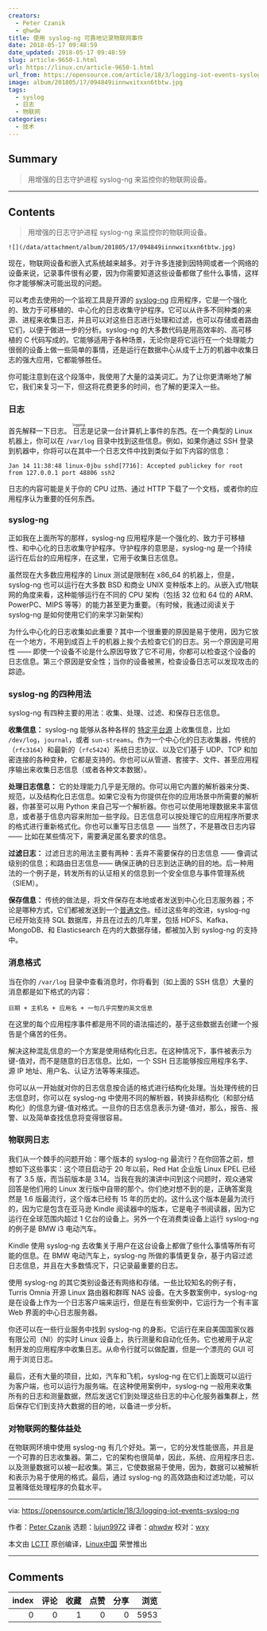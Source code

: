 ```yaml
---
creators:
  - Peter Czanik
  - qhwdw
title: 使用 syslog-ng 可靠地记录物联网事件
date: 2018-05-17 09:48:59
date_updated: 2018-05-17 09:48:59
slug: article-9650-1.html
url: https://linux.cn/article-9650-1.html
url_from: https://opensource.com/article/18/3/logging-iot-events-syslog-ng
image: album/201805/17/094849iinnwxitxxn6tbtw.jpg
tags:
  - syslog
  - 日志
  - 物联网
categories:
  - 技术
---
```


## Summary

> 用增强的日志守护进程 syslog-ng 来监控你的物联网设备。

***

<!-- more -->

## Contents

> 
> 用增强的日志守护进程 syslog-ng 来监控你的物联网设备。
> 
> 
> 

`![](/data/attachment/album/201805/17/094849iinnwxitxxn6tbtw.jpg)`

现在，物联网设备和嵌入式系统越来越多。对于许多连接到因特网或者一个网络的设备来说，记录事件很有必要，因为你需要知道这些设备都做了些什么事情，这样你才能够解决可能出现的问题。

可以考虑去使用的一个监视工具是开源的 [syslog-ng](https://syslog-ng.com/open-source-log-management) 应用程序，它是一个强化的、致力于可移植的、中心化的日志收集守护程序。它可以从许多不同种类的来源、进程来收集日志，并且可以对这些日志进行处理和过滤，也可以存储或者路由它们，以便于做进一步的分析。syslog-ng 的大多数代码是用高效率的、高可移植的 C 代码写成的。它能够适用于各种场景，无论你是将它运行在一个处理能力很弱的设备上做一些简单的事情，还是运行在数据中心从成千上万的机器中收集日志的强大应用，它都能够胜任。

你可能注意到在这个段落中，我使用了大量的溢美词汇。为了让你更清晰地了解它，我们来复习一下，但这将花费更多的时间，也了解的更深入一些。

### 日志

首先解释一下日志。<ruby> 日志 <rt>  logging </rt></ruby>是记录一台计算机上事件的东西。在一个典型的 Linux 机器上，你可以在 `/var/log` 目录中找到这些信息。例如，如果你通过 SSH 登录到机器中，你将可以在其中一个日志文件中找到类似于如下内容的信息：

```shell
Jan 14 11:38:48 linux-0jbu sshd[7716]: Accepted publickey for root from 127.0.0.1 port 48806 ssh2
```

日志的内容可能是关于你的 CPU 过热、通过 HTTP 下载了一个文档，或者你的应用程序认为重要的任何东西。

### syslog-ng

正如我在上面所写的那样，syslog-ng 应用程序是一个强化的、致力于可移植性、和中心化的日志收集守护程序。守护程序的意思是，syslog-ng 是一个持续运行在后台的应用程序，在这里，它用于收集日志信息。

虽然现在大多数应用程序的 Linux 测试是限制在 x86\_64 的机器上，但是，syslog-ng 也可以运行在大多数 BSD 和商业 UNIX 变种版本上的。从嵌入式/物联网的角度来看，这种能够运行在不同的 CPU 架构（包括 32 位和 64 位的 ARM、PowerPC、MIPS 等等）的能力甚至更为重要。（有时候，我通过阅读关于 syslog-ng 是如何使用它们的来学习新架构）

为什么中心化的日志收集如此重要？其中一个很重要的原因是易于使用，因为它放在一个地方，不用到成百上千的机器上挨个去检查它们的日志。另一个原因是可用性 —— 即使一个设备不论是什么原因导致了它不可用，你都可以检查这个设备的日志信息。第三个原因是安全性；当你的设备被黑，检查设备日志可以发现攻击的踪迹。

### syslog-ng 的四种用法

syslog-ng 有四种主要的用法：收集、处理、过滤、和保存日志信息。

**收集信息：** syslog-ng 能够从各种各样的 [特定平台源](https://syslog-ng.com/documents/html/syslog-ng-ose-latest-guides/en/syslog-ng-ose-guide-admin/html/sources.html) 上收集信息，比如 `/dev/log`，`journal`，或者 `sun-streams`。作为一个中心化的日志收集器，传统的（`rfc3164`）和最新的（`rfc5424`）系统日志协议、以及它们基于 UDP、TCP 和加密连接的各种变种，它都是支持的。你也可以从管道、套接字、文件、甚至应用程序输出来收集日志信息（或者各种文本数据）。

**处理日志信息：** 它的处理能力几乎是无限的。你可以用它内置的解析器来分类、规范，以及结构化日志信息。如果它没有为你提供在你的应用场景中所需要的解析器，你甚至可以用 Python 来自己写一个解析器。你也可以使用地理数据来丰富信息，或者基于信息内容来附加一些字段。日志信息可以按处理它的应用程序所要求的格式进行重新格式化。你也可以重写日志信息 —— 当然了，不是篡改日志内容 —— 比如在某些情况下，需要满足匿名要求的信息。

**过滤日志：** 过滤日志的用法主要有两种：丢弃不需要保存的日志信息 —— 像调试级别的信息；和路由日志信息—— 确保正确的日志到达正确的目的地。后一种用法的一个例子是，转发所有的认证相关的信息到一个安全信息与事件管理系统（SIEM）。

**保存信息：** 传统的做法是，将文件保存在本地或者发送到中心化日志服务器；不论是哪种方式，它们都被发送到一个[普通文件](https://en.wikipedia.org/wiki/Flat_file_database)。经过这些年的改进，syslog-ng 已经开始支持 SQL 数据库，并且在过去的几年里，包括 HDFS、Kafka、MongoDB、和 Elasticsearch 在内的大数据存储，都被加入到 syslog-ng 的支持中。

### 消息格式

当在你的 `/var/log` 目录中查看消息时，你将看到（如上面的 SSH 信息）大量的消息都是如下格式的内容：

```shell
日期 + 主机名 + 应用名 + 一句几乎完整的英文信息
```

在这里的每个应用程序事件都是用不同的语法描述的，基于这些数据去创建一个报告是个痛苦的任务。

解决这种混乱信息的一个方案是使用结构化日志。在这种情况下，事件被表示为键-值对，而不是随意的日志信息。比如，一个 SSH 日志能够按应用程序名字、源 IP 地址、用户名、认证方法等等来描述。

你可以从一开始就对你的日志信息按合适的格式进行结构化处理。当处理传统的日志信息时，你可以在 syslog-ng 中使用不同的解析器，转换非结构化（和部分结构化）的信息为键-值对格式。一旦你的日志信息表示为键-值对，那么，报告、报警、以及简单查找信息将变得很容易。

### 物联网日志

我们从一个棘手的问题开始：哪个版本的 syslog-ng 最流行？在你回答之前，想想如下这些事实：这个项目启动于 20 年以前，Red Hat 企业版 Linux EPEL 已经有了 3.5 版，而当前版本是 3.14。当我在我的演讲中问到这个问题时，观众通常回答是他们用的 Linux 发行版中自带的那个。你们绝对想不到的是，正确答案竟然是 1.6 版最流行，这个版本已经有 15 年的历史的。这什么这个版本是最为流行的，因为它是包含在亚马逊 Kindle 阅读器中的版本，它是电子书阅读器，因为它运行在全球范围内超过 1 亿台的设备上。另外一个在消费类设备上运行 syslog-ng 的例子是 BMW i3 电动汽车。

Kindle 使用 syslog-ng 去收集关于用户在这台设备上都做了些什么事情等所有可能的信息。在 BMW 电动汽车上，syslog-ng 所做的事情更复杂，基于内容过滤日志信息，并且在大多数情况下，只记录最重要的日志。

使用 syslog-ng 的其它类别设备还有网络和存储。一些比较知名的例子有，Turris Omnia 开源 Linux 路由器和群晖 NAS 设备。在大多数案例中，syslog-ng 是在设备上作为一个日志客户端来运行，但是在有些案例中，它运行为一个有丰富 Web 界面的中心日志服务器。

你还可以在一些行业服务中找到 syslog-ng 的身影。它运行在来自美国国家仪器有限公司（NI）的实时 Linux 设备上，执行测量和自动化任务。它也被用于从定制开发的应用程序中收集日志。从命令行就可以做配置，但是一个漂亮的 GUI 可用于浏览日志。

最后，还有大量的项目，比如，汽车和飞机，syslog-ng 在它们上面既可以运行为客户端，也可以运行为服务端。在这种使用案例中，syslog-ng 一般用来收集所有的日志和测量数据，然后发送它们到处理这些日志的中心化服务器集群上，然后保存它们到支持大数据的目的地，以备进一步分析。

### 对物联网的整体益处

在物联网环境中使用 syslog-ng 有几个好处。第一，它的分发性能很高，并且是一个可靠的日志收集器。第二，它的架构也很简单，因此，系统、应用程序日志、以及测量数据可以被一起收集。第三，它使数据易于使用，因为，数据可以被解析和表示为易于使用的格式。最后，通过 syslog-ng 的高效路由和过滤功能，可以显著降低处理程序的负载水平。

---

via: <https://opensource.com/article/18/3/logging-iot-events-syslog-ng>

作者：[Peter Czanik](https://opensource.com/users/czanik) 选题：[lujun9972](https://github.com/lujun9972) 译者：[qhwdw](https://github.com/qhwdw) 校对：[wxy](https://github.com/wxy)

本文由 [LCTT](https://github.com/LCTT/TranslateProject) 原创编译，[Linux中国](https://linux.cn/) 荣誉推出

***

## Comments


|   index |   评论 |   收藏 |   点赞 |   分享 |   浏览 |
|--------:|-------:|-------:|-------:|-------:|-------:|
|       0 |      0 |      1 |      0 |      0 |   5953 |
